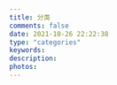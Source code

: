 ```yaml
---
title: 分类
comments: false
date: 2021-10-26 22:22:38
type: "categories"
keywords:
description:
photos:
---
```

